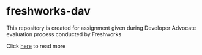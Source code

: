 # freshworks-dav
This repository is created for assignment given during Developer Advocate evaluation process conducted by Freshworks


Click [here](docs/Home.md) to read more
